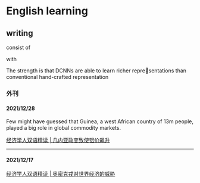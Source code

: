 # English learning

## writing
consist of

with

The strength is that DCNNs are able to learn richer representations than conventional hand-crafted representation


### 外刊


#### 2021/12/28
Few might have guessed that Guinea, a west African country of 13m people, played a big role in global commodity markets.

[经济学人双语精读 | 几内亚政变致使铝价飙升](https://mp.weixin.qq.com/s/WPdJRl73pXT-2AEWqJcObw)
***

#### 2021/12/17 
  [经济学人双语精读 | 奥密克戎对世界经济的威胁](https://mp.weixin.qq.com/s/CgVIPhPKHwskimgdmh322Q)

